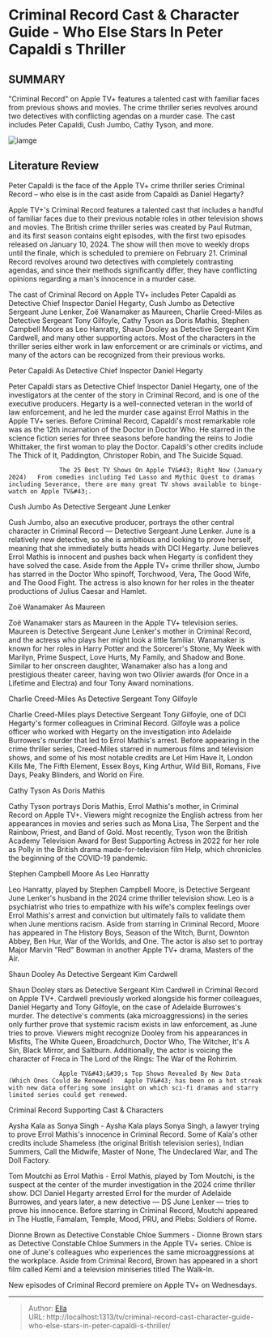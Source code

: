 # Criminal Record Cast &amp; Character Guide - Who Else Stars In Peter Capaldi s Thriller


## SUMMARY 



  &#34;Criminal Record&#34; on Apple TV&#43; features a talented cast with familiar faces from previous shows and movies.   The crime thriller series revolves around two detectives with conflicting agendas on a murder case.   The cast includes Peter Capaldi, Cush Jumbo, Cathy Tyson, and more.  

![iamge](https://static1.srcdn.com/wordpress/wp-content/uploads/2024/01/peter-capaldi-as-dci-daniel-hegarty-aysha-kala-as-sonya-singh-cush-jumbo-as-ds-june-lenker-from-criminal-record.jpg)

## Literature Review
Peter Capaldi is the face of the Apple TV&#43; crime thriller series Criminal Record – who else is in the cast aside from Capaldi as Daniel Hegarty?




Apple TV&#43;&#39;s Criminal Record features a talented cast that includes a handful of familiar faces due to their previous notable roles in other television shows and movies. The British crime thriller series was created by Paul Rutman, and its first season contains eight episodes, with the first two episodes released on January 10, 2024. The show will then move to weekly drops until the finale, which is scheduled to premiere on February 21. Criminal Record revolves around two detectives with completely contrasting agendas, and since their methods significantly differ, they have conflicting opinions regarding a man&#39;s innocence in a murder case.




The cast of Criminal Record on Apple TV&#43; includes Peter Capaldi as Detective Chief Inspector Daniel Hegarty, Cush Jumbo as Detective Sergeant June Lenker, Zoë Wanamaker as Maureen, Charlie Creed-Miles as Detective Sergeant Tony Gilfoyle, Cathy Tyson as Doris Mathis, Stephen Campbell Moore as Leo Hanratty, Shaun Dooley as Detective Sergeant Kim Cardwell, and many other supporting actors. Most of the characters in the thriller series either work in law enforcement or are criminals or victims, and many of the actors can be recognized from their previous works.


 Peter Capaldi As Detective Chief Inspector Daniel Hegarty 
         

Peter Capaldi stars as Detective Chief Inspector Daniel Hegarty, one of the investigators at the center of the story in Criminal Record, and is one of the executive producers. Hegarty is a well-connected veteran in the world of law enforcement, and he led the murder case against Errol Mathis in the Apple TV&#43; series. Before Criminal Record, Capaldi&#39;s most remarkable role was as the 12th incarnation of the Doctor in Doctor Who. He starred in the science fiction series for three seasons before handing the reins to Jodie Whittaker, the first woman to play the Doctor. Capaldi&#39;s other credits include The Thick of It, Paddington, Christoper Robin, and The Suicide Squad.




                  The 25 Best TV Shows On Apple TV&#43; Right Now (January 2024)   From comedies including Ted Lasso and Mythic Quest to dramas including Severance, there are many great TV shows available to binge-watch on Apple TV&#43;.    



 Cush Jumbo As Detective Sergeant June Lenker 
          

Cush Jumbo, also an executive producer, portrays the other central character in Criminal Record — Detective Sergeant June Lenker. June is a relatively new detective, so she is ambitious and looking to prove herself, meaning that she immediately butts heads with DCI Hegarty. June believes Errol Mathis is innocent and pushes back when Hegarty is confident they have solved the case. Aside from the Apple TV&#43; crime thriller show, Jumbo has starred in the Doctor Who spinoff, Torchwood, Vera, The Good Wife, and The Good Fight. The actress is also known for her roles in the theater productions of Julius Caesar and Hamlet.






 Zoë Wanamaker As Maureen 
          

Zoë Wanamaker stars as Maureen in the Apple TV&#43; television series. Maureen is Detective Sergeant June Lenker&#39;s mother in Criminal Record, and the actress who plays her might look a little familiar. Wanamaker is known for her roles in Harry Potter and the Sorcerer&#39;s Stone, My Week with Marilyn, Prime Suspect, Love Hurts, My Family, and Shadow and Bone. Similar to her onscreen daughter, Wanamaker also has a long and prestigious theater career, having won two Olivier awards (for Once in a Lifetime and Electra) and four Tony Award nominations.



 Charlie Creed-Miles As Detective Sergeant Tony Gilfoyle 
          




Charlie Creed-Miles plays Detective Sergeant Tony Gilfoyle, one of DCI Hegarty&#39;s former colleagues in Criminal Record. Gilfoyle was a police officer who worked with Hegarty on the investigation into Adelaide Burrowes&#39;s murder that led to Errol Mathis&#39;s arrest. Before appearing in the crime thriller series, Creed-Miles starred in numerous films and television shows, and some of his most notable credits are Let Him Have It, London Kills Me, The Fifth Element, Essex Boys, King Arthur, Wild Bill, Romans, Five Days, Peaky Blinders, and World on Fire.



 Cathy Tyson As Doris Mathis 
          

Cathy Tyson portrays Doris Mathis, Errol Mathis&#39;s mother, in Criminal Record on Apple TV&#43;. Viewers might recognize the English actress from her appearances in movies and series such as Mona Lisa, The Serpent and the Rainbow, Priest, and Band of Gold. Most recently, Tyson won the British Academy Television Award for Best Supporting Actress in 2022 for her role as Polly in the British drama made-for-television film Help, which chronicles the beginning of the COVID-19 pandemic.






 Stephen Campbell Moore As Leo Hanratty 
          

Leo Hanratty, played by Stephen Campbell Moore, is Detective Sergeant June Lenker&#39;s husband in the 2024 crime thriller television show. Leo is a psychiatrist who tries to empathize with his wife&#39;s complex feelings over Errol Mathis&#39;s arrest and conviction but ultimately fails to validate them when June mentions racism. Aside from starring in Criminal Record, Moore has appeared in The History Boys, Season of the Witch, Burnt, Downton Abbey, Ben Hur, War of the Worlds, and One. The actor is also set to portray Major Marvin &#34;Red&#34; Bowman in another Apple TV&#43; drama, Masters of the Air.



 Shaun Dooley As Detective Sergeant Kim Cardwell 
          




Shaun Dooley stars as Detective Sergeant Kim Cardwell in Criminal Record on Apple TV&#43;. Cardwell previously worked alongside his former colleagues, Daniel Hegarty and Tony Gilfoyle, on the case of Adelaide Burrowes&#39;s murder. The detective&#39;s comments (aka microaggressions) in the series only further prove that systemic racism exists in law enforcement, as June tries to prove. Viewers might recognize Dooley from his appearances in Misfits, The White Queen, Broadchurch, Doctor Who, The Witcher, It&#39;s A Sin, Black Mirror, and Saltburn. Additionally, the actor is voicing the character of Freca in The Lord of the Rings: The War of the Rohirrim.

                  Apple TV&#43;&#39;s Top Shows Revealed By New Data (Which Ones Could Be Renewed)   Apple TV&#43; has been on a hot streak with new data offering some insight on which sci-fi dramas and starry limited series could get renewed.    



 Criminal Record Supporting Cast &amp; Characters 
          




Aysha Kala as Sonya Singh - Aysha Kala plays Sonya Singh, a lawyer trying to prove Errol Mathis&#39;s innocence in Criminal Record. Some of Kala&#39;s other credits include Shameless (the original British television series), Indian Summers, Call the Midwife, Master of None, The Undeclared War, and The Doll Factory.

Tom Moutchi as Errol Mathis - Errol Mathis, played by Tom Moutchi, is the suspect at the center of the murder investigation in the 2024 crime thriller show. DCI Daniel Hegarty arrested Errol for the murder of Adelaide Burrowes, and years later, a new detective — DS June Lenker — tries to prove his innocence. Before starring in Criminal Record, Moutchi appeared in The Hustle, Famalam, Temple, Mood, PRU, and Plebs: Soldiers of Rome.

Dionne Brown as Detective Constable Chloe Summers - Dionne Brown stars as Detective Constable Chloe Summers in the Apple TV&#43; series. Chloe is one of June&#39;s colleagues who experiences the same microaggressions at the workplace. Aside from Criminal Record, Brown has appeared in a short film called Kemi and a television miniseries titled The Walk-In.






New episodes of Criminal Record premiere on Apple TV&#43; on Wednesdays.





---

> Author: [Ella](https://instagram.hk.cn/)  
> URL: http://localhost:1313/tv/criminal-record-cast-character-guide-who-else-stars-in-peter-capaldi-s-thriller/  

